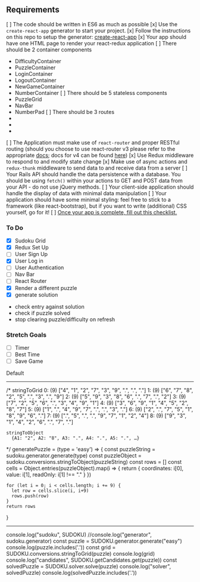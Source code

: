 ## Requirements

[ ] The code should be written in ES6 as much as possible
[x] Use the `create-react-app` generator to start your project.
	[x] Follow the instructions on this repo to setup the generator: [create-react-app](https://github.com/facebookincubator/create-react-app)
[x] Your app should have one HTML page to render your react-redux application
[ ] There should be 2 container components
  - DifficultyContainer
  - PuzzleContainer
  - LoginContainer
  - LogoutContainer
  - NewGameContainer
  - NumberContainer
[ ] There should be 5 stateless components
  - PuzzleGrid
  - NavBar
  - NumberPad
[ ] There should be 3 routes
  - 
  - 
  - 
[ ] The Application must make use of `react-router` and proper RESTful routing (should you choose to use react-router v3 please refer to the appropriate [docs](https://github.com/ReactTraining/react-router/tree/v3/docs); docs for v4 can be found [here](https://reacttraining.com/react-router/web/guides/quick-start))
[x] Use Redux middleware to respond to and modify state change
[x] Make use of async actions and `redux-thunk` middleware to send data to and receive data from a server
[ ] Your Rails API should handle the data persistence with a database. You should be using `fetch()` within your actions to GET and POST data from your API - do not use jQuery methods.
[ ] Your client-side application should handle the display of data with minimal data manipulation
[ ] Your application should have some minimal styling: feel free to stick to a framework (like react-bootstrap), but if you want to write (additional) CSS yourself, go for it!
[ ] [Once your app is complete, fill out this checklist.](https://goo.gl/forms/ULtKsxuzWomvXuTk2)

### To Do

- [x] Sudoku Grid
- [x] Redux Set Up
- [ ] User Sign Up
- [x] User Log in
- [ ] User Authentication
- [ ] Nav Bar
- [ ] React Router
- [x] Render a different puzzle
- [x] generate solution
- check entry against solution
- check if puzzle solved
- stop clearing puzzle/difficulty on refresh

### Stretch Goals

- [ ] Timer
- [ ] Best Time
- [ ] Save Game

<Heading size={5} renderAs="p">Default</Heading>

-------------------------------------------

/*
    stringToGrid
      0: (9) ["4", "1", "2", "7", "3", "9", ".", ".", "."]
      1: (9) ["6", "7", "8", "2", "5", ".", "3", ".", "9"]
      2: (9) ["5", "9", "3", "8", "6", ".", "7", ".", "2"]
      3: (9) ["7", "2", "5", "6", ".", "3", "4", "9", "1"]
      4: (9) ["3", "6", "9", "1", "4", "5", "2", "8", "7"]
      5: (9) ["1", ".", "4", "9", "7", ".", ".", "3", "."]
      6: (9) ["2", ".", "7", "5", "1", "8", "9", "6", "."]
      7: (9) [".", "5", ".", ".", "9", "7", "1", "2", "4"]
      8: (9) ["9", "3", "1", "4", "2", "6", ".", "7", "."]
   
    stringToObject
      {A1: "2", A2: "8", A3: ".", A4: ".", A5: ".", …}
  */
  generatePuzzle = (type = 'easy') => {
    const puzzleString = sudoku.generator.generate(type)
    const puzzleObject = sudoku.conversions.stringToObject(puzzleString)
    const rows = []
    const cells = Object.entries(puzzleObject).map(i => {
      return {
        coordinates: i[0],
        value: i[1],
        readOnly: i[1] !== "."
      }
    })
    
    for (let i = 0; i < cells.length; i += 9) {
      let row = cells.slice(i, i+9)
      rows.push(row)
    }
    return rows
  }

--------------------------------------------

  console.log("sudoku", SUDOKU)
  //console.log("generator", sudoku.generator)
  const puzzle = SUDOKU.generator.generate("easy")
  console.log(puzzle.includes('.'))
  const grid = SUDOKU.conversions.stringToGrid(puzzle)
  console.log(grid)
  console.log("candidates", SUDOKU.getCandidates.get(puzzle))
  const solvedPuzzle = SUDOKU.solver.solve(puzzle)
  console.log("solver", solvedPuzzle)
  console.log(solvedPuzzle.includes('.'))
